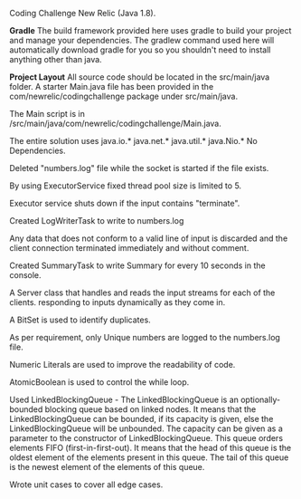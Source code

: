 Coding Challenge New Relic (Java 1.8).


<B>Gradle</B>
The build framework provided here uses gradle to build your project and manage your dependencies. The gradlew command used here will automatically download gradle for you so you shouldn't need to install anything other than java.

<B>Project Layout</B>
All source code should be located in the src/main/java folder. 
A starter Main.java file has been provided in the com/newrelic/codingchallenge package under src/main/java.

The Main script is in /src/main/java/com/newrelic/codingchallenge/Main.java.

The entire solution uses java.io.* java.net.* java.util.* java.Nio.* No Dependencies. 

Deleted "numbers.log" file while the socket is started if the file exists.

By using  ExecutorService fixed thread pool size is limited to 5.

Executor service shuts down if the input contains "terminate".

Created LogWriterTask to write to numbers.log

Any data that does not conform to a valid line of input is discarded and the client connection terminated immediately and without comment.

Created SummaryTask to write Summary for every 10 seconds in the console.


A Server class that handles and reads the input streams for each of the clients. responding to inputs dynamically as they come in.

A BitSet is used to identify duplicates. 

As per requirement, only Unique numbers are logged to the numbers.log file.

Numeric Literals are used to improve the readability of code.

AtomicBoolean is used to control the while loop.

Used LinkedBlockingQueue -
The LinkedBlockingQueue is an optionally-bounded blocking queue based on linked nodes. It means that the LinkedBlockingQueue can be bounded, if its capacity is given, 
else the LinkedBlockingQueue will be unbounded. The capacity can be given as a parameter to the constructor of LinkedBlockingQueue. 
This queue orders elements FIFO (first-in-first-out). 
It means that the head of this queue is the oldest element of the elements present in this queue. 
The tail of this queue is the newest element of the elements of this queue.



Wrote unit cases to cover all edge cases.
